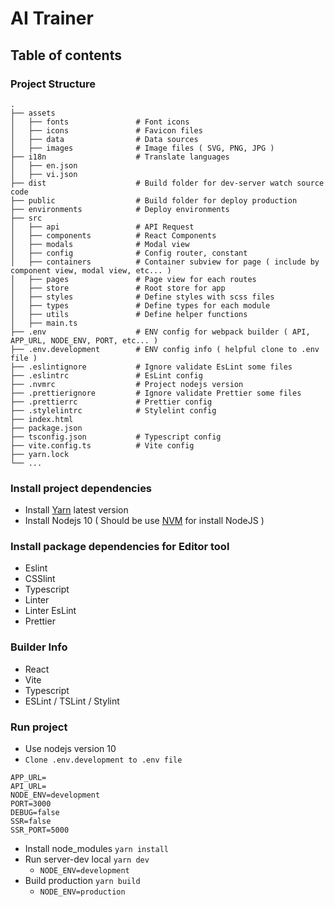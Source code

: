 # AI Trainer

## Table of contents

### Project Structure

    .
    ├── assets
    │   ├── fonts               # Font icons
    │   ├── icons               # Favicon files
    │   ├── data                # Data sources
    │   ├── images              # Image files ( SVG, PNG, JPG )
    ├── i18n                    # Translate languages
    │   ├── en.json
    │   ├── vi.json
    ├── dist                    # Build folder for dev-server watch source code
    ├── public                  # Build folder for deploy production
    ├── environments            # Deploy environments
    ├── src
    │   ├── api                 # API Request
    │   ├── components          # React Components
    │   ├── modals              # Modal view
    │   ├── config              # Config router, constant
    │   ├── containers          # Container subview for page ( include by component view, modal view, etc... )
    │   ├── pages               # Page view for each routes
    │   ├── store               # Root store for app
    │   ├── styles              # Define styles with scss files
    │   ├── types               # Define types for each module
    │   ├── utils               # Define helper functions
    │   ├── main.ts
    ├── .env                    # ENV config for webpack builder ( API, APP_URL, NODE_ENV, PORT, etc... )
    ├── .env.development        # ENV config info ( helpful clone to .env file )
    ├── .eslintignore           # Ignore validate EsLint some files
    ├── .eslintrc               # EsLint config
    ├── .nvmrc                  # Project nodejs version
    ├── .prettierignore         # Ignore validate Prettier some files
    ├── .prettierrc             # Prettier config
    ├── .stylelintrc            # Stylelint config
    ├── index.html
    ├── package.json
    ├── tsconfig.json           # Typescript config
    ├── vite.config.ts          # Vite config
    ├── yarn.lock
    └── ...

### Install project dependencies

- Install [Yarn](https://yarnpkg.com/) latest version
- Install Nodejs 10 ( Should be use [NVM](https://github.com/nvm-sh/nvm) for install NodeJS )

### Install package dependencies for Editor tool

- Eslint
- CSSlint
- Typescript
- Linter
- Linter EsLint
- Prettier

### Builder Info

- React
- Vite
- Typescript
- ESLint / TSLint / Stylint

### Run project

- Use nodejs version 10
- `Clone .env.development to .env file`

```
APP_URL=
API_URL=
NODE_ENV=development
PORT=3000
DEBUG=false
SSR=false
SSR_PORT=5000
```

- Install node_modules `yarn install`
- Run server-dev local `yarn dev`
  - `NODE_ENV=development`
- Build production `yarn build`
  - `NODE_ENV=production`
